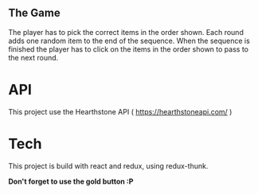## The Game
The player has to pick the correct items in the order shown.
Each round adds one random item to the end of the sequence. When the sequence is finished the player has to click on the items in the order shown to pass to the next round.

# API
This project use the Hearthstone API ( https://hearthstoneapi.com/ )

# Tech
This project is build with react and redux, using redux-thunk.

**Don't forget to use the gold button :P**
